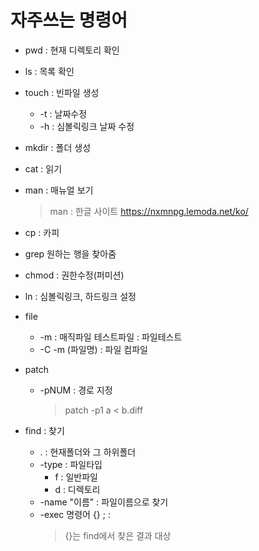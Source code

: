 # 자주쓰는 명령어

- pwd : 현재 디렉토리 확인

- ls : 목록 확인

- touch : 빈파일 생성
  - -t : 날짜수정
  - -h : 심볼릭링크 날짜 수정
- mkdir : 폴더 생성

- cat : 읽기

- man : 매뉴얼 보기
  > man : 한글 사이트 https://nxmnpg.lemoda.net/ko/
- cp : 카피

- grep 원하는 행을 찾아줌

- chmod : 권한수정(퍼미션)

- ln : 심볼릭링크, 하드링크 설정
  
- file
  - -m : 매직파일 테스트파일 : 파일테스트
  - -C -m (파일명) : 파일 컴파일
 
- patch
  - -pNUM : 경로 지정
    > patch -p1 a < b.diff  

- find : 찾기
  - . : 현재폴더와 그 하위폴더
  - -type : 파일타입
    - f : 일반파일
    - d : 디렉토리
  - -name "이름" : 파일이름으로 찾기
  - -exec 명령어 {} \; :
    > {}는 find에서 찾은 결과 대상